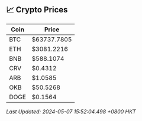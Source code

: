 ## 📈 Crypto Prices

| Coin | Price |
| ---- | ----- |
| BTC | $63737.7805 |
| ETH | $3081.2216 |
| BNB | $588.1074 |
| CRV | $0.4312 |
| ARB | $1.0585 |
| OKB | $50.5268 |
| DOGE | $0.1564 |

_Last Updated: 2024-05-07 15:52:04.498 +0800 HKT_